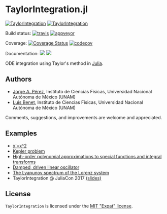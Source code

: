 # TaylorIntegration.jl

[![TaylorIntegration](http://pkg.julialang.org/badges/TaylorIntegration_0.6.svg)](http://pkg.julialang.org/?pkg=TaylorIntegration) [![TaylorIntegration](http://pkg.julialang.org/badges/TaylorIntegration_0.7.svg)](http://pkg.julialang.org/detail/TaylorIntegration)

Build status:
[![travis][travis-img]](https://travis-ci.org/PerezHz/TaylorIntegration.jl)
[![appveyor][appveyor-img]](https://ci.appveyor.com/project/PerezHz/taylorintegration-jl/branch/master)

Coverage:
[![Coverage Status](https://coveralls.io/repos/github/PerezHz/TaylorIntegration.jl/badge.svg?branch=master)](https://coveralls.io/github/PerezHz/TaylorIntegration.jl?branch=master) [![codecov](https://codecov.io/gh/PerezHz/TaylorIntegration.jl/branch/master/graph/badge.svg)](https://codecov.io/gh/PerezHz/TaylorIntegration.jl)

[travis-img]: https://img.shields.io/travis/PerezHz/TaylorIntegration.jl/master.svg?label=Linux+/+macOS
[appveyor-img]: https://img.shields.io/travis/PerezHz/TaylorIntegration.jl/master.svg?label=Windows
[coveralls-img]: https://img.shields.io/travis/PerezHz/TaylorIntegration.jl/master.svg?label=coveralls
[codecov-img]: https://img.shields.io/travis/PerezHz/TaylorIntegration.jl/master.svg?label=codecov

Documentation:
[![](https://img.shields.io/badge/docs-latest-blue.svg)](https://PerezHz.github.io/TaylorIntegration.jl/latest) [![](https://img.shields.io/badge/docs-stable-blue.svg)](https://PerezHz.github.io/TaylorIntegration.jl/stable)

ODE integration using Taylor's method in [Julia](http://julialang.org).

## Authors

- [Jorge A. Pérez](https://www.linkedin.com/in/perezhz),
Instituto de Ciencias Físicas, Universidad Nacional Autónoma de México (UNAM)
- [Luis Benet](http://www.cicc.unam.mx/~benet/),
Instituto de Ciencias Físicas, Universidad Nacional Autónoma de México (UNAM)

Comments, suggestions, and improvements are welcome and appreciated.

## Examples

+ [x'=x^2](http://nbviewer.jupyter.org/github/PerezHz/TaylorIntegration.jl/blob/master/examples/x-dot-equals-x-squared.ipynb)
+ [Kepler problem](http://nbviewer.jupyter.org/github/PerezHz/TaylorIntegration.jl/blob/master/examples/Kepler-problem.ipynb)
+ [High-order polynomial approximations to special functions and integral transforms](http://nbviewer.jupyter.org/github/PerezHz/TaylorIntegration.jl/blob/master/examples/Polynomial-approx-special-functions-integral-transforms.ipynb)
+ [Damped, driven linear oscillator](http://nbviewer.jupyter.org/github/PerezHz/TaylorIntegration.jl/blob/master/examples/Damped-driven-linear-oscillator.ipynb)
+ [The Lyapunov spectrum of the Lorenz system](http://nbviewer.jupyter.org/github/PerezHz/TaylorIntegration.jl/blob/master/examples/Lorenz-Lyapunov-spectrum.ipynb)
+ TaylorIntegration @ JuliaCon 2017 [(slides)](http://nbviewer.jupyter.org/format/slides/github/PerezHz/TaylorIntegration.jl/blob/master/examples/JuliaCon2017/TaylorIntegration_JuliaCon.ipynb)

## License

`TaylorIntegration` is licensed under the [MIT "Expat" license](./LICENSE.md).
